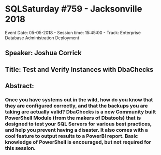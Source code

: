 # SQLSaturday #759 - Jacksonville 2018
Event Date: 05-05-2018 - Session time: 15:45:00 - Track: Enterprise Database Administration  Deployment
## Speaker: Joshua Corrick
## Title: Test and Verify Instances with DbaChecks
## Abstract:
### Once you have systems out in the wild, how do you know that they are configured correctly, and that the backups you are taking are actually valid? DbaChecks is a new Community built PowerShell Module (from the makers of Dbatools) that is designed to test your SQL Servers for various best practices, and help you prevent having a disaster. It also comes with a cool feature to output results to a PowerBI report. Basic knowledge of PowerShell is encouraged, but not required for this session.
